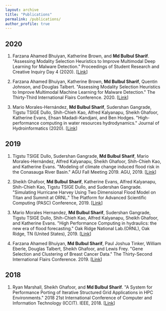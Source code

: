 ```yaml
---
layout: archive
title: "Publications"
permalink: /publications/
author_profile: true
---
```


## 2020

1. Farzana Ahamed Bhuiyan, Katherine Brown, and **Md Bulbul Sharif**. "Assessing Modality Selection Heuristics to Improve Multimodal Deep Learning for Malware Detection." Proceedings of Student Research and Creative Inquiry Day 4 (2020). [[Link](https://publish.tntech.edu/index.php/PSRCI/article/view/670/236)]

2. Farzana Ahamed Bhuiyan, Katherine Brown, **Md Bulbul Sharif**, Quentin Johnson, and Douglas Talbert. "Assessing Modality Selection Heuristics to Improve Multimodal Machine Learning for Malware Detection." The Thirty-Third International Flairs Conference. 2020. [[Link](https://www.aaai.org/ocs/index.php/FLAIRS/FLAIRS20/paper/viewFile/18476/17629)]

3. Mario Morales-Hernández, **Md Bulbul Sharif**, Sudershan Gangrade, Tigstu TSIGE Dullo, Shih-Chieh Kao, Alfred Kalyanapu, Sheikh Ghafoor, Katherine Evans, Ehsan Madadi-Kandjani, and Ben Hodges. "High-performance computing in water resources hydrodynamics." Journal of Hydroinformatics (2020). [[Link](https://iwaponline.com/jh/article-pdf/doi/10.2166/hydro.2020.163/667135/jh2020163.pdf)]

## 2019

1. Tigstu TSIGE Dullo, Sudershan Gangrade, **Md Bulbul Sharif**, Mario Morales-Hernández, Alfred Kalyanapu, Sheikh Ghafoor, Shih-Chieh Kao, and Katherine Evans. "Modeling of climate change induced flood risk in the Conasauga River Basin." AGU Fall Meeting 2019. AGU, 2019. [[Link](https://www.researchgate.net/profile/Mario_Morales-Hernandez/publication/338569282_Modeling_of_climate_change_induced_flood_risk_in_the_Conasauga_River_Basin/links/5e1d2a15299bf10bc3abedcc/Modeling-of-climate-change-induced-flood-risk-in-the-Conasauga-River-Basin.pdf)]

2. Sheikh Ghafoor, **Md Bulbul Sharif**, Katherine Evans, Alfred Kalyanapu, Shih-Chieh Kao, Tigstu TSIGE Dullo, and Sudershan Gangrade. "Simulating Hurricane Harvey Using Two Dimensional Flood Model on Titan and Summit at ORNL." The Platform for Advanced Scientific Computing (PASC) Conference, 2019. [[Link](https://pasc19.pasc-conference.org/program/schedule/index.html%3Fpost_type=page&p=10&id=post143&sess=sess179.html)]

3. Mario Morales Hernandez, **Md Bulbul Sharif**, Sudershan Gangrade, Tigstu TSIGE Dullo, Shih-Chieh Kao, Alfred Kalyanapu, Sheikh Ghafoor, and Katherine Evans. "High Performance Computing in hydraulics: the new era of flood forecasting." Oak Ridge National Lab.(ORNL), Oak Ridge, TN (United States), 2019. [[Link](https://www.osti.gov/servlets/purl/1559648)]

2. Farzana Ahamed Bhuiyan, **Md Bulbul Sharif**, Paul Joshua Tinker, William Eberle, Douglas Talbert, Sheikh Ghafoor, and Lewis Frey. "Gene Selection and Clustering of Breast Cancer Data." The Thirty-Second International Flairs Conference. 2019. [[Link](https://www.aaai.org/ocs/index.php/FLAIRS/FLAIRS19/paper/viewFile/18184/17305)]

## 2018

1. Ryan Marshall, Sheikh Ghafoor, and **Md Bulbul Sharif**. "A System for Performance Porting of Iterative Structured Grid Applications in HPC Environments." 2018 21st International Conference of Computer and Information Technology (ICCIT). IEEE, 2018. [[Link](https://ieeexplore.ieee.org/abstract/document/8631978)]
